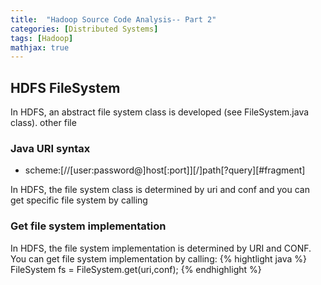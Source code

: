 ```yaml
---
title:  "Hadoop Source Code Analysis-- Part 2"
categories: [Distributed Systems]
tags: [Hadoop]
mathjax: true
---
```

## HDFS FileSystem

In HDFS, an abstract file system class is developed (see FileSystem.java class). other file 



### Java URI syntax
* scheme:[//[user:password@]host[:port]][/]path[?query][#fragment]

In HDFS, the file system class is determined by uri and conf and you can get specific file system by calling 


### Get file system implementation
In HDFS, the file system implementation is determined by URI and CONF. You can get file system implementation by calling:
{% hightlight java %}
FileSystem fs = FileSystem.get(uri,conf);
{% endhighlight %}


